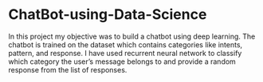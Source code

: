 # ChatBot-using-Data-Science
In this project my objective was to build a chatbot using deep learning. The chatbot is trained on the dataset which contains categories like intents, pattern, and response. I have used recurrent neural network to classify which category the user’s message belongs to and provide a random response from the list of responses. 
